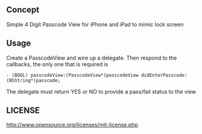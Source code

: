 Concept
-------

Simple 4 Digit Passcode View for iPhone and iPad to mimic lock screen

Usage
-----

Create a PasscodeView and wire up a delegate.  Then respond to the callbacks, the only one that is required is

    - (BOOL) passcodeView:(PasscodeView*)passcodeView didEnterPasscode:(NSString*)passcode;

The delegate must return YES or NO to provide a pass/fail status to the view

LICENSE
-------

http://www.opensource.org/licenses/mit-license.php
